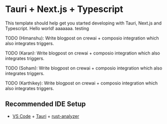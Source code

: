 # Tauri + Next.js + Typescript

This template should help get you started developing with Tauri, Next.js and Typescript. Hello world! aaaaaaa. testing


TODO (Himanshu): Write blogpost on crewai + composio integration which also integrates triggers.

TODO (Karan): Write blogpost on crewai + composio integration which also integrates triggers.

TODO (Soham): Write blogpost on crewai + composio integration which also integrates triggers.

TODO (Karthikey): Write blogpost on crewai + composio integration which also integrates triggers.

## Recommended IDE Setup

- [VS Code](https://code.visualstudio.com/) + [Tauri](https://marketplace.visualstudio.com/items?itemName=tauri-apps.tauri-vscode) + [rust-analyzer](https://marketplace.visualstudio.com/items?itemName=rust-lang.rust-analyzer)
